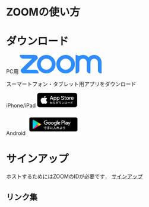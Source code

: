 # ZOOMの使い方

# ダウンロード

PC用
[![For PC](ZoomLogo.png)](https://www.zoom.us/download)

スーマートフォン・タブレット用アプリをダウンロード

iPhone/iPad
[![iOS](Download_apple.png)](https://apps.apple.com/jp/app/zoom-cloud-meetings/id546505307)

Android[<img src="google-play-badge.png" width=150 alt="Android">](https://play.google.com/store/apps/details?id=us.zoom.videomeetings)

# サインアップ
ホストするためにはZOOMのIDが必要です．
[サインアップ](https://www.zoom.us/signup)

## リンク集
